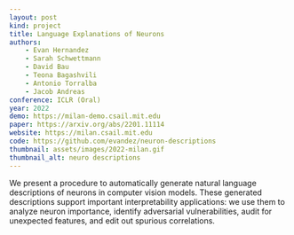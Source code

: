 ```yaml
---
layout: post
kind: project
title: Language Explanations of Neurons
authors:
    - Evan Hernandez
    - Sarah Schwettmann
    - David Bau
    - Teona Bagashvili
    - Antonio Torralba
    - Jacob Andreas
conference: ICLR (Oral)
year: 2022
demo: https://milan-demo.csail.mit.edu
paper: https://arxiv.org/abs/2201.11114
website: https://milan.csail.mit.edu
code: https://github.com/evandez/neuron-descriptions
thumbnail: assets/images/2022-milan.gif
thumbnail_alt: neuro descriptions
---
```

We present a procedure to automatically generate natural language descriptions
of neurons in computer vision models. These generated descriptions support
important interpretability applications: we use them to analyze neuron importance,
identify adversarial vulnerabilities, audit for unexpected features,
and edit out spurious correlations.
